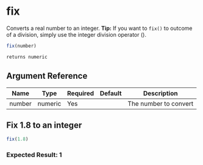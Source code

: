 # fix

Converts a real number to an integer.
**Tip:** If you want to `fix()` to outcome of a division, simply use the integer division operator (\).

```javascript
fix(number)
```

```javascript
returns numeric
```

## Argument Reference

| Name | Type | Required | Default | Description |
| --- | --- | --- | --- | --- |
| number | numeric | Yes |  | The number to convert |

## Fix 1.8 to an integer

```javascript
fix(1.8)
```

### Expected Result: 1
